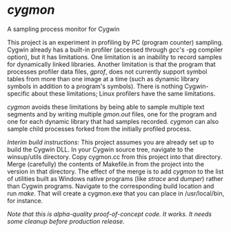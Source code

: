 # _cygmon_
A sampling process monitor for Cygwin

This project is an experiment in profiling by PC (program counter) sampling.  Cygwin already has a built-in profiler (accessed through _gcc_'s -pg compiler option), but it has limitations.  One limitation is an inability to record samples for dynamically linked libraries.  Another limitation is that the program that processes profiler data files, _gprof_, does not currently support symbol tables from more than one image at a time (such as dynamic library symbols in addition to a program's symbols).  There is nothing Cygwin-specific about these limitations; Linux profilers have the same limitations.

_cygmon_ avoids these limitations by being able to sample multiple text segments and by writing multiple _gmon.out_ files, one for the program and one for each dynamic library that had samples recorded.  _cygmon_ can also sample child processes forked from the initially profiled process.

*Interim build instructions:*
This project assumes you are already set up to build the Cygwin DLL.  In your Cygwin source tree, navigate to the winsup/utils directory.  Copy cygmon.cc from this project into that directory.  Merge (carefully) the contents of Makefile.in from the project into the version in that directory.  The effect of the merge is to add _cygmon_ to the list of utilities built as Windows native programs (like _strace_ and _dumper_) rather than Cygwin programs.  Navigate to the corresponding build location and run _make_.  That will create a cygmon.exe that you can place in /usr/local/bin, for instance.

*Note that this is alpha-quality proof-of-concept code.  It works.  It needs some cleanup before production release.*
